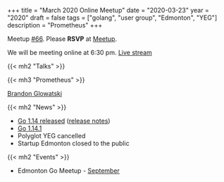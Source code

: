 +++
title = "March 2020 Online Meetup"
date = "2020-03-23"
year = "2020"
draft = false
tags = ["golang", "user group", "Edmonton", "YEG"]
description = "Prometheus"
+++

Meetup [#66](https://github.com/edmontongo/presentations/issues/108). Please **RSVP** at [Meetup](https://www.meetup.com/startupedmonton/events/bclwwpybcfbfc/).

We will be meeting online at 6:30 pm. [Live stream](https://www.youtube.com/watch?v=wFB53qigp1k)

{{< mh2 "Talks" >}}

{{< mh3 "Prometheus" >}}

[Brandon Glowatski](https://github.com/glowatsk)

{{< mh2 "News" >}}

- [Go 1.14 released](https://blog.golang.org/go1.14) ([release notes](https://golang.org/doc/go1.14))
- [Go 1.14.1](https://groups.google.com/forum/#!msg/golang-announce/Ix2U_8WWmXo/a2nJkNW5AAAJ)
- Polyglot YEG cancelled
- Startup Edmonton closed to the public

{{< mh2 "Events" >}}

- Edmonton Go Meetup - [September](/meetup/2020-09/)
